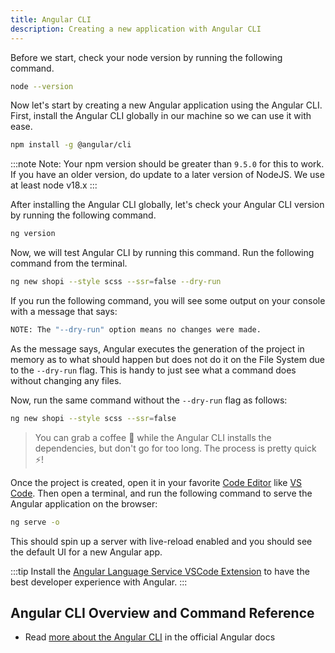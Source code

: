 ```yaml
---
title: Angular CLI
description: Creating a new application with Angular CLI
---
```


Before we start, check your node version by running the following command.

```bash
node --version
```

Now let's start by creating a new Angular application using the Angular CLI. First, install the Angular CLI globally in our machine so we can use it with ease.

```bash
npm install -g @angular/cli
```
:::note
Note: Your npm version should be greater than `9.5.0` for this to work. If you have an older version, do update to a later version of NodeJS. We use at least node v18.x
:::

After installing the Angular CLI globally, let's check your Angular CLI version by running the following command.

```bash
ng version
```

Now, we will test Angular CLI by running this command. Run the following command from the terminal.

```bash
ng new shopi --style scss --ssr=false --dry-run
```

If you run the following command, you will see some output on your console with a message that says:
```bash
NOTE: The "--dry-run" option means no changes were made.
```

As the message says, Angular executes the generation of the project in memory as to what should happen but does not do it on the File System due to the `--dry-run` flag. This is handy to just see what a command does without changing any files.

Now, run the same command without the `--dry-run` flag as follows:

```bash
ng new shopi --style scss --ssr=false
```

> You can grab a coffee 🍵 while the Angular CLI installs the dependencies, but don't go for too long. The process is pretty quick ⚡!

Once the project is created, open it in your favorite [Code Editor](https://en.wikipedia.org/wiki/Source-code_editor) like [VS Code](https://code.visualstudio.com/). Then open a terminal, and run the following command to serve the Angular application on the browser:

```bash
ng serve -o
```

This should spin up a server with live-reload enabled and you should see the default UI for a new Angular app.

:::tip
Install the [Angular Language Service VSCode Extension](https://marketplace.visualstudio.com/items?itemName=Angular.ng-template) to have the best developer experience with Angular.
:::

## Angular CLI Overview and Command Reference

- Read [more about the Angular CLI](https://angular.io/cli) in the official Angular docs

